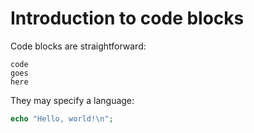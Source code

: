 # Introduction to code blocks

Code blocks are straightforward:
```
code
goes
here
```

They may specify a language:
```php
echo "Hello, world!\n";
```

